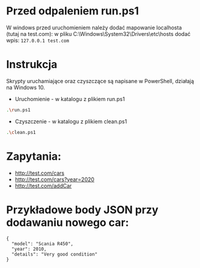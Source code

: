 # Przed odpaleniem run.ps1
W windows przed uruchomieniem należy dodać mapowanie localhosta (tutaj na test.com):
w pliku C:\Windows\System32\Drivers\etc\hosts dodać wpis: ```127.0.0.1 test.com```

# Instrukcja

Skrypty uruchamiające oraz czyszczące są napisane w PowerShell, działają na Windows 10.

- Uruchomienie - w katalogu z plikiem run.ps1
```sh
.\run.ps1
```
- Czyszczenie - w katalogu z plikiem clean.ps1
```sh
.\clean.ps1
```

# Zapytania:
- http://test.com/cars
- http://test.com/cars?year=2020
- http://test.com/addCar 
# Przykładowe body JSON przy dodawaniu nowego car:

```
{
  "model": "Scania R450",
  "year": 2010,
  "details": "Very good condition"
}
```